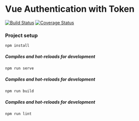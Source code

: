# Vue Authentication with Token
[![Build Status](https://travis-ci.org/v2hummel/vue-auth.svg?branch=master)](https://travis-ci.org/v2hummel/vuetest)
[![Coverage Status](https://coveralls.io/repos/github/v2hummel/vuetest/badge.svg)](https://coveralls.io/github/v2hummel/vuetest)

### Project setup
```
npm install
```

##### Compiles and hot-reloads for development
```
npm run serve
```

##### Compiles and hot-reloads for development
```
npm run build
```

##### Compiles and hot-reloads for development
```
npm run lint
```
